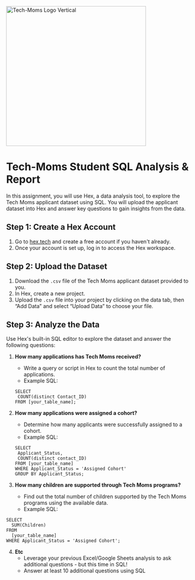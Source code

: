 
<img width="377" alt="Tech-Moms Logo Vertical" src="https://github.com/user-attachments/assets/02aae052-a29d-493b-bac1-a884f84a6891">

# Tech-Moms Student SQL Analysis & Report 

In this assignment, you will use Hex, a data analysis tool, to explore the Tech Moms applicant dataset using SQL. You will upload the applicant dataset into Hex and answer key questions to gain insights from the data.

## Step 1: Create a Hex Account
1. Go to [hex.tech](https://hex.tech) and create a free account if you haven't already.
2. Once your account is set up, log in to access the Hex workspace.

## Step 2: Upload the Dataset
1. Download the `.csv` file of the Tech Moms applicant dataset provided to you.
2. In Hex, create a new project.
3. Upload the `.csv` file into your project by clicking on the data tab, then “Add Data” and select “Upload Data” to choose your file.

## Step 3: Analyze the Data
Use Hex's built-in SQL editor to explore the dataset and answer the following questions:

1. **How many applications has Tech Moms received?**
   - Write a query or script in Hex to count the total number of applications.
   - Example SQL:
    ```
    SELECT
     COUNT(distinct Contact_ID) 
    FROM [your_table_name];
    ```

2. **How many applications were assigned a cohort?**
   - Determine how many applicants were successfully assigned to a cohort.
   - Example SQL: 
   ```
   SELECT 
    Applicant_Status, 
    COUNT(distinct contact_ID) 
   FROM [your_table_name]
   WHERE Applicant_Status = 'Assigned Cohort' 
   GROUP BY Applicant_Status;
   ```

3. **How many children are supported through Tech Moms programs?**
   - Find out the total number of children supported by the Tech Moms programs using the available data.
   - Example SQL:
  ```
  SELECT
    SUM(Children)
  FROM
    [your_table_name]
  WHERE Applicant_Status = 'Assigned Cohort';
  ```
     
4. **Etc** 
     - Leverage your previous Excel/Google Sheets analysis to ask additional questions - but this time in SQL!
     - Answer at least 10 additional questions using SQL 

